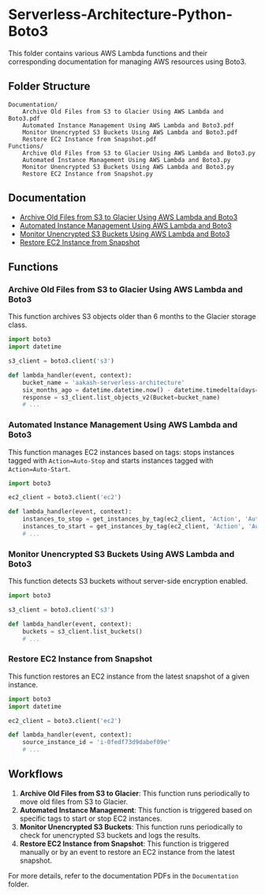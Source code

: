 # Serverless-Architecture-Python-Boto3

This folder contains various AWS Lambda functions and their corresponding documentation for managing AWS resources using Boto3.

## Folder Structure

```
Documentation/
    Archive Old Files from S3 to Glacier Using AWS Lambda and Boto3.pdf
    Automated Instance Management Using AWS Lambda and Boto3.pdf
    Monitor Unencrypted S3 Buckets Using AWS Lambda and Boto3.pdf
    Restore EC2 Instance from Snapshot.pdf
Functions/
    Archive Old Files from S3 to Glacier Using AWS Lambda and Boto3.py
    Automated Instance Management Using AWS Lambda and Boto3.py
    Monitor Unencrypted S3 Buckets Using AWS Lambda and Boto3.py
    Restore EC2 Instance from Snapshot.py
```

## Documentation

- [Archive Old Files from S3 to Glacier Using AWS Lambda and Boto3](Documentation/Archive%20Old%20Files%20from%20S3%20to%20Glacier%20Using%20AWS%20Lambda%20and%20Boto3.pdf)
- [Automated Instance Management Using AWS Lambda and Boto3](Documentation/Automated%20Instance%20Management%20Using%20AWS%20Lambda%20and%20Boto3.pdf)
- [Monitor Unencrypted S3 Buckets Using AWS Lambda and Boto3](Documentation/Monitor%20Unencrypted%20S3%20Buckets%20Using%20AWS%20Lambda%20and%20Boto3.pdf)
- [Restore EC2 Instance from Snapshot](Documentation/Restore%20EC2%20Instance%20from%20Snapshot.pdf)

## Functions

### Archive Old Files from S3 to Glacier Using AWS Lambda and Boto3

This function archives S3 objects older than 6 months to the Glacier storage class.

```python
import boto3
import datetime

s3_client = boto3.client('s3')

def lambda_handler(event, context):
    bucket_name = 'aakash-serverless-architecture'
    six_months_ago = datetime.datetime.now() - datetime.timedelta(days=180)
    response = s3_client.list_objects_v2(Bucket=bucket_name)
    # ...
```

### Automated Instance Management Using AWS Lambda and Boto3

This function manages EC2 instances based on tags: stops instances tagged with `Action=Auto-Stop` and starts instances tagged with `Action=Auto-Start`.

```python
import boto3

ec2_client = boto3.client('ec2')

def lambda_handler(event, context):
    instances_to_stop = get_instances_by_tag(ec2_client, 'Action', 'Auto-Stop')
    instances_to_start = get_instances_by_tag(ec2_client, 'Action', 'Auto-Start')
    # ...
```

### Monitor Unencrypted S3 Buckets Using AWS Lambda and Boto3

This function detects S3 buckets without server-side encryption enabled.

```python
import boto3

s3_client = boto3.client('s3')

def lambda_handler(event, context):
    buckets = s3_client.list_buckets()
    # ...
```

### Restore EC2 Instance from Snapshot

This function restores an EC2 instance from the latest snapshot of a given instance.

```python
import boto3
import datetime

ec2_client = boto3.client('ec2')

def lambda_handler(event, context):
    source_instance_id = 'i-0fedf73d9dabef09e'
    # ...
```

## Workflows

1. **Archive Old Files from S3 to Glacier**: This function runs periodically to move old files from S3 to Glacier.
2. **Automated Instance Management**: This function is triggered based on specific tags to start or stop EC2 instances.
3. **Monitor Unencrypted S3 Buckets**: This function runs periodically to check for unencrypted S3 buckets and logs the results.
4. **Restore EC2 Instance from Snapshot**: This function is triggered manually or by an event to restore an EC2 instance from the latest snapshot.

For more details, refer to the documentation PDFs in the `Documentation` folder.
